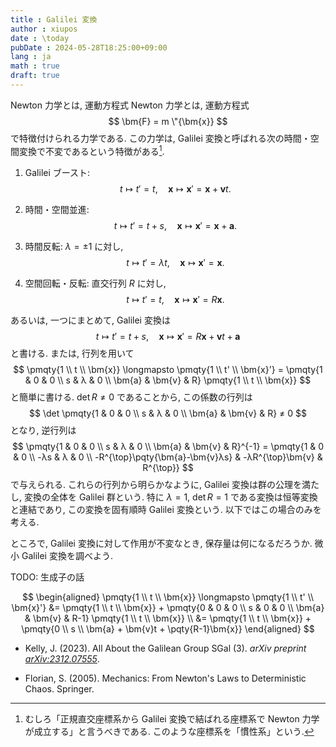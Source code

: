 ```yaml
---
title : Galilei 変換
author : xiupos
date : \today
pubDate : 2024-05-28T18:25:00+09:00
lang : ja
math : true
draft: true
---
```

Newton 力学とは, 運動方程式
Newton 力学とは, 運動方程式
$$
\bm{F} = m \"{\bm{x}}
$$
で特徴付けられる力学である. この力学は, Galilei 変換と呼ばれる次の時間・空間変換で不変であるという特徴がある[^inertial].

1. Galilei ブースト:
  $$
  t \longmapsto t'=t, \quad \bm{x} \longmapsto \bm{x}'=\bm{x}+\bm{v}t.
  $$

2. 時間・空間並進:
  $$
  t \longmapsto t'=t+s, \quad \bm{x} \longmapsto \bm{x}'=\bm{x}+\bm{a}.
  $$

3. 時間反転: $λ = ±1$ に対し,
  $$
  t \longmapsto t'=λt, \quad \bm{x} \longmapsto \bm{x}'=\bm{x}.
  $$

4. 空間回転・反転: 直交行列 $R$ に対し,
  $$
  t \longmapsto t'=t, \quad \bm{x} \longmapsto \bm{x}'=R\bm{x}.
  $$

[^inertial]: むしろ「正規直交座標系から Galilei 変換で結ばれる座標系で Newton 力学が成立する」と言うべきである. このような座標系を「慣性系」という.

あるいは, 一つにまとめて, Galilei 変換は
$$
t \longmapsto t'=t+s, \quad \bm{x} \longmapsto \bm{x}'=R\bm{x}+\bm{v}t+\bm{a}
$$
と書ける. または, 行列を用いて
$$
\pmqty{1 \\ t \\ \bm{x}} \longmapsto \pmqty{1 \\ t' \\ \bm{x}'} = \pmqty{1 & 0 & 0 \\ s & λ & 0 \\ \bm{a} & \bm{v} & R} \pmqty{1 \\ t \\ \bm{x}}
$$
と簡単に書ける. $\det R ≠ 0$ であることから, この係数の行列は
$$
\det \pmqty{1 & 0 & 0 \\ s & λ & 0 \\ \bm{a} & \bm{v} & R} ≠ 0
$$
となり, 逆行列は
$$
\pmqty{1 & 0 & 0 \\ s & λ & 0 \\ \bm{a} & \bm{v} & R}^{-1} = \pmqty{1 & 0 & 0 \\ -λs & λ & 0 \\ -R^{\top}\pqty{\bm{a}-\bm{v}λs} & -λR^{\top}\bm{v} & R^{\top}}
$$
で与えられる. これらの行列から明らかなように, Galilei 変換は群の公理を満たし, 変換の全体を Galilei 群という. 特に $λ=1$, $\det R=1$ である変換は恒等変換と連結であり, この変換を固有順時 Galilei 変換という. 以下ではこの場合のみを考える.

ところで, Galilei 変換に対して作用が不変なとき, 保存量は何になるだろうか. 微小 Galilei 変換を調べよう.

TODO: 生成子の話

$$
\begin{aligned}
  \pmqty{1 \\ t \\ \bm{x}} \longmapsto \pmqty{1 \\ t' \\ \bm{x}'} &= \pmqty{1 \\ t \\ \bm{x}} + \pmqty{0 & 0 & 0 \\ s & 0 & 0 \\ \bm{a} & \bm{v} & R-1} \pmqty{1 \\ t \\ \bm{x}} \\
    &= \pmqty{1 \\ t \\ \bm{x}} + \pmqty{0 \\ s \\ \bm{a} + \bm{v}t + \pqty{R-1}\bm{x}}
\end{aligned}
$$

- Kelly, J. (2023). All About the Galilean Group SGal (3). *arXiv preprint [arXiv:2312.07555](https://arxiv.org/abs/2312.07555)*.

- Florian, S. (2005). Mechanics: From Newton's Laws to Deterministic Chaos. Springer.
